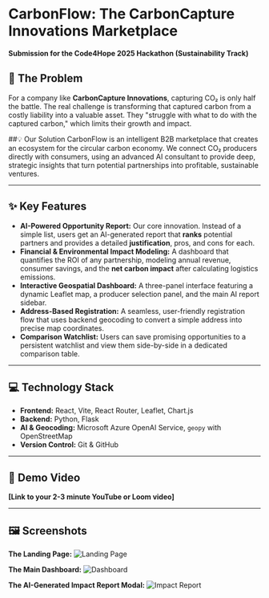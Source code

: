 # CarbonFlow: The CarbonCapture Innovations Marketplace

**Submission for the Code4Hope 2025 Hackathon (Sustainability Track)**

## 🚀 The Problem
For a company like **CarbonCapture Innovations**, capturing CO₂ is only half the battle. The real challenge is transforming that captured carbon from a costly liability into a valuable asset. They "struggle with what to do with the captured carbon," which limits their growth and impact.

##💡 Our Solution
CarbonFlow is an intelligent B2B marketplace that creates an ecosystem for the circular carbon economy. We connect CO₂ producers directly with consumers, using an advanced AI consultant to provide deep, strategic insights that turn potential partnerships into profitable, sustainable ventures.

---

## ✨ Key Features

* **AI-Powered Opportunity Report:** Our core innovation. Instead of a simple list, users get an AI-generated report that **ranks** potential partners and provides a detailed **justification**, pros, and cons for each.
* **Financial & Environmental Impact Modeling:** A dashboard that quantifies the ROI of any partnership, modeling annual revenue, consumer savings, and the **net carbon impact** after calculating logistics emissions.
* **Interactive Geospatial Dashboard:** A three-panel interface featuring a dynamic Leaflet map, a producer selection panel, and the main AI report sidebar.
* **Address-Based Registration:** A seamless, user-friendly registration flow that uses backend geocoding to convert a simple address into precise map coordinates.
* **Comparison Watchlist:** Users can save promising opportunities to a persistent watchlist and view them side-by-side in a dedicated comparison table.

---

## 💻 Technology Stack

* **Frontend:** React, Vite, React Router, Leaflet, Chart.js
* **Backend:** Python, Flask
* **AI & Geocoding:** Microsoft Azure OpenAI Service, `geopy` with OpenStreetMap
* **Version Control:** Git & GitHub

---

## 🎥 Demo Video

**[Link to your 2-3 minute YouTube or Loom video]**

---

## 🖼️ Screenshots

**The Landing Page:**
![Landing Page](URL_to_your_screenshot.png)

**The Main Dashboard:**
![Dashboard](URL_to_your_screenshot.png)

**The AI-Generated Impact Report Modal:**
![Impact Report](URL_to_your_screenshot.png)